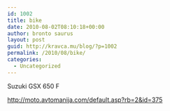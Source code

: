 ```yaml
---
id: 1002
title: bike
date: 2010-08-02T08:10:18+00:00
author: bronto saurus
layout: post
guid: http://kravca.mu/blog/?p=1002
permalink: /2010/08/bike/
categories:
  - Uncategorized
---
```

Suzuki GSX 650 F
  
http://moto.avtomanija.com/default.asp?rb=2&id=375